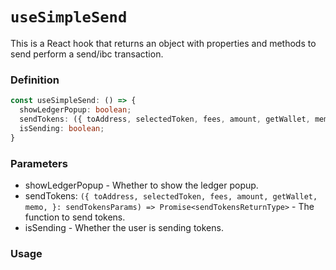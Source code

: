 # `useSimpleSend`

This is a React hook that returns an object with properties and methods to send perform a send/ibc transaction.

### Definition

```ts
const useSimpleSend: () => {
  showLedgerPopup: boolean;
  sendTokens: ({ toAddress, selectedToken, fees, amount, getWallet, memo, }: sendTokensParams) => Promise<sendTokensReturnType>;
  isSending: boolean;
}
```

### Parameters

- showLedgerPopup - Whether to show the ledger popup.
- sendTokens: `({ toAddress, selectedToken, fees, amount, getWallet, memo, }: sendTokensParams) => Promise<sendTokensReturnType>` - The function to send tokens.
- isSending - Whether the user is sending tokens.

### Usage
